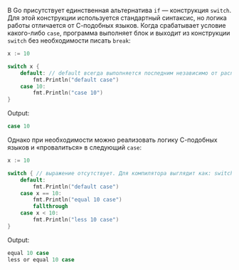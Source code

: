 
В Go присутствует единственная альтернатива `if` — конструкция `switch`. Для этой конструкции используется стандартный синтаксис, но логика работы отличается от С-подобных языков. Когда срабатывает условие какого-либо `case`, программа выполняет блок и выходит из конструкции `switch` без необходимости писать `break`:

```go
x := 10

switch x {
	default: // default всегда выполняется последним независимо от расположения в конструкции
		fmt.Println("default case")
	case 10:
		fmt.Println("case 10")
}
```

Output:

```go
case 10
```

Однако при необходимости можно реализовать логику С-подобных языков и «провалиться» в следующий `case`:

```go
x := 10

switch { // выражение отсутствует. Для компилятора выглядит как: switch true
	default:
		fmt.Println("default case")
	case x == 10:
		fmt.Println("equal 10 case")
		fallthrough
	case x < 10:
		fmt.Println("less 10 case")
}
```

Output:

```go
equal 10 case
less or equal 10 case
```
